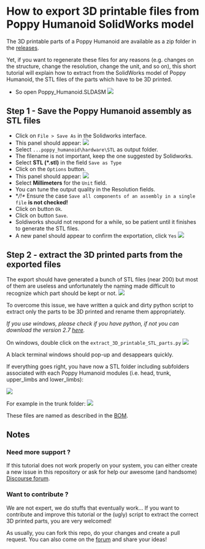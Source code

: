# How to export 3D printable files from Poppy Humanoid SolidWorks model

The 3D printable parts of a Poppy Humanoid are available as a zip folder in the [releases](https://github.com/poppy-project/Poppy-Humanoid/releases).

Yet, if you want to regenerate these files for any reasons (e.g. changes on the structure, change the resolution, change the unit, and so on), this short tutorial will explain how to extract from the SolidWorks model of Poppy Humanoid, the STL files of the parts which have to be 3D printed.

- So open Poppy_Humanoid.SLDASM
![](img/export_STL_step1.jpg)


## Step 1 - Save the Poppy Humanoid assembly as STL files

- Click on `File > Save As` in the Solidworks interface.
- This panel should appear:
  ![](img/export_STL_step2.jpg)
- Select `...poppy_humanoid\hardware\STL` as output folder.
- The filename is not important, keep the one suggested by Solidworks.
- Select **STL (*.stl)** in the field `Save as Type`
- Click on the `Options` button.
- This panel should appear:
  ![](img/export_STL_step3.jpg)
- Select **Millimeters** for the `Unit` field.
- You can tune the output quality in the Resolution fields.
- **/!\** Ensure the case `Save all components of an assembly in a single file` **is not checked!**
- Click on button `Ok`.
- Click on button `Save`.
- Soldiworks should not respond for a while, so be patient until it finishes to generate the STL files.
- A new panel should appear to confirm the exportation, click `Yes`
![](img/export_STL_step4.jpg)


## Step 2 - extract the 3D printed parts from the exported files

The export should have generated a bunch of STL files (near 200) but most of them are useless and unfortunately the naming made difficult to recognize which part should be kept or not.
![](img/export_STL_step5.jpg)

To overcome this issue, we have written a quick and dirty python script to extract only the parts to be 3D printed and rename them appropriately.

*If you use windows, please check if you have python, if not you can download the version 2.7 [here](https://www.python.org/downloads/).*

On windows, double click on the `extract_3D_printable_STL_parts.py`
![](img/export_STL_step6.jpg)

A black terminal windows should pop-up and desappears quickly.

If everything goes right, you have now a STL folder including subfolders associated with each Poppy Humanoid modules (i.e. head, trunk, upper_limbs and lower_limbs):

![](img/export_STL_step7.jpg)

For example in the trunk folder:
![](img/export_STL_step8.jpg)

These files are named as described in the [BOM](BOM.md).


## Notes

### Need more support ?

If this tutorial does not work properly on your system, you can either create a new issue in this repository or ask for help our awesome (and handsome) [Discourse forum](forum.poppy-project.org).

### Want to contribute ?

We are not expert, we do stuffs that eventually work... If you want to contribute and improve this tutorial or the (ugly) script to extract the correct 3D printed parts, you are very welcomed!

As usually, you can fork this repo, do your changes and create a pull request. You can also come on the [forum](forum.poppy-project.org) and share your ideas!
